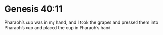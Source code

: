 # Genesis 40:11

Pharaoh’s cup was in my hand, and I took the grapes and pressed them into Pharaoh’s cup and placed the cup in Pharaoh’s hand.

